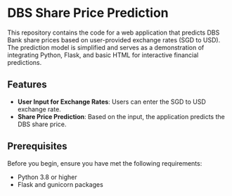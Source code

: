 # DBS Share Price Prediction

This repository contains the code for a web application that predicts DBS Bank share prices based on user-provided exchange rates (SGD to USD). The prediction model is simplified and serves as a demonstration of integrating Python, Flask, and basic HTML for interactive financial predictions.

## Features

- **User Input for Exchange Rates**: Users can enter the SGD to USD exchange rate.
- **Share Price Prediction**: Based on the input, the application predicts the DBS share price.

## Prerequisites

Before you begin, ensure you have met the following requirements:
- Python 3.8 or higher
- Flask and gunicorn packages
